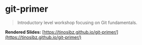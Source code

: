 # git-primer

> Introductory level workshop focusing on Git fundamentals.

**Rendered Slides:** [https://tinosibz.github.io/git-primer/](https://tinosibz.github.io/git-primer/)
